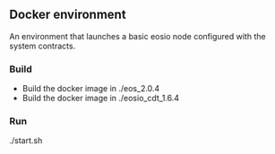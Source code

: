 ## Docker environment

An environment that launches a basic eosio node configured with the system contracts.

### Build

- Build the docker image in ./eos_2.0.4
- Build the docker image in ./eosio_cdt_1.6.4

### Run

./start.sh
